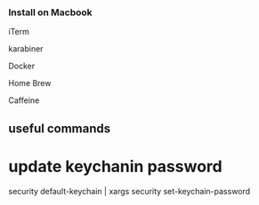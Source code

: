 ### Install on Macbook

iTerm

karabiner

Docker

Home Brew

Caffeine

## useful commands
# update keychanin password

security default-keychain | xargs security set-keychain-password
